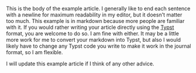 This is the body of the example article.
I generally like to end each sentence with a newline for maximum readability in my editor, but it doesn't matter too much.
This example is in markdown because more people are familiar with it.
If you would rather writing your article directly using the [Typst](https://typst.app/) format, you are welcome to do so.
I am fine with either.
It may be a little more work for me to convert your markdown into Typst, but also I would likely have to change any Typst code you write to make it work in the journal format, so I am flexible.

I will update this example article if I think of any other advice.
